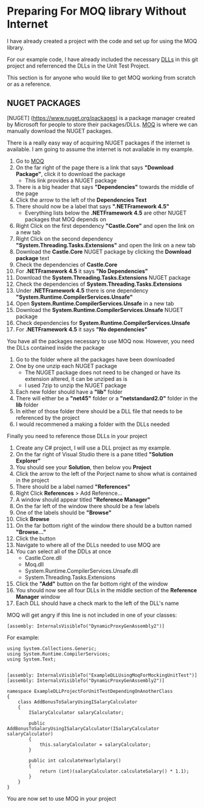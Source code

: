 # Preparing For MOQ library Without Internet

I have already created a project with the code and set up for using the MOQ library. 

For our example code, I have already included the necessary [DLLs](https://github.com/maxcuevas/UnitTestingTutorialCSharp/tree/master/SourceCode/DLLSForMoq) 
in this git project and referrenced the DLLs in the Unit Test Project. 

This section is for anyone who would like to get MOQ working from scratch or as a reference.

## NUGET PACKAGES

[NUGET] (https://www.nuget.org/packages) is a package manager created by Microsoft for people to store their packages/DLLs.
[MOQ](https://www.nuget.org/packages/moq/) is where we can manually download the NUGET packages. 

There is a really easy way of acquiring NUGET packages if the internet is available. I am going to assume the internet is 
not available in my example.

1. Go to [MOQ](https://www.nuget.org/packages/moq/) 
2. On the far right of the page there is a link that says **"Download Package"**, click it to download the package
    - This link provides a NUGET package
3. There is a big header that says **"Dependencies"** towards the middle of the page    
4. Click the arrow to the left of the **Dependencies Text**
5. There should now be a label that says **".NETFramework 4.5"** 
    - Everything lists below the **.NETFramework 4.5** are other NUGET packages that MOQ depends on
6. Right Click on the first dependency **"Castle.Core"** and open the link on a new tab
7. Right Click on the second dependency **"System.Threading.Tasks.Extensions"** and open the link on a new tab
8. Download the **Castle.Core** NUGET package by clicking the **Download package** text
9. Check the dependencies of **Castle.Core**
10. For **.NETFramework 4.5** it says **"No Dependencies"**
11. Download the **System.Threading.Tasks.Extensions** NUGET package
12. Check the dependencies of **System.Threading.Tasks.Extensions**
13. Under **.NETFramework 4.5** there is one dependency **"System.Runtime.CompilerServices.Unsafe"**
14. Open **System.Runtime.CompilerServices.Unsafe** in a new tab
15. Download the **System.Runtime.CompilerServices.Unsafe** NUGET package
16. Check dependencies for **System.Runtime.CompilerServices.Unsafe**
17. For **.NETFramework 4.5** it says **"No dependencies"**

You have all the packages necessary to use MOQ now.
However, you need the DLLs contained inside the package

1. Go to the folder where all the packages have been downloaded
2. One by one unzip each NUGET package
    - The NUGET package does not need to be changed or have its extension altered, it can be unziped as is
    - I used 7zip to unzip the NUGET package
3. Each new folder should have a **"lib"** folder
4. There will either be a **"net45"** folder or a **"netstandard2.0"** folder in the **lib** folder
5. In either of those folder there should be a DLL file that needs to be referenced by the project
6. I would recommened a making a folder with the DLLs needed

Finally you need to reference those DLLs in your project

1. Create any C# project, I will use a DLL project as my example.
2. On the far right of Visual Studio there is a pane titled **"Solution Explorer"**
3. You should see your **Solution**, then below you **Project**
4. Click the arrow to the left of the Porject name to show what is contained in the project
5. There should be a label named **"References"**
6. Right Click **References** > Add Reference... 
7. A window should appear titled **"Reference Manager"**
8. On the far left of the window there should be a few labels
9. One of the labels should be **"Browse"**
10. Click **Browse**
11. On the far bottom right of the window there should be a button named **"Browse..."**
12. Click the button
13. Navigate to where all of the DLLs needed to use MOQ are
14. You can select all of the DDLs at once
    - Castle.Core.dll
    - Moq.dll
    - System.Runtime.CompilerServices.Unsafe.dll
    - System.Threading.Tasks.Extensions
15. Click the **"Add"** button on the far bottom right of the window
16. You should now see all four DLLs in the middle section of the **Reference Manager** window
17. Each DLL should have a check mark to the left of the DLL's name

MOQ will get angry if this line is not included in one of your classes:

```
[assembly: InternalsVisibleTo("DynamicProxyGenAssembly2")]
```

For example: 
```using System;
using System.Collections.Generic;
using System.Runtime.CompilerServices;
using System.Text;


[assembly: InternalsVisibleTo("ExampleDLLUsingMoqForMockingUnitTest")]
[assembly: InternalsVisibleTo("DynamicProxyGenAssembly2")]

namespace ExampleDLLProjectForUnitTestDependingOnAnotherClass
{
    class AddBonusToSalaryUsingISalaryCalculator
    {
        ISalaryCalculator salaryCalculator;

        public AddBonusToSalaryUsingISalaryCalculator(ISalaryCalculator salaryCalculator)
        {
            this.salaryCalculator = salaryCalculator;
        }

        public int calculateYearlySalary()
        {
            return (int)(salaryCalculator.calculateSalary() * 1.1);
        }
    }
}
```

You are now set to use MOQ in your project
